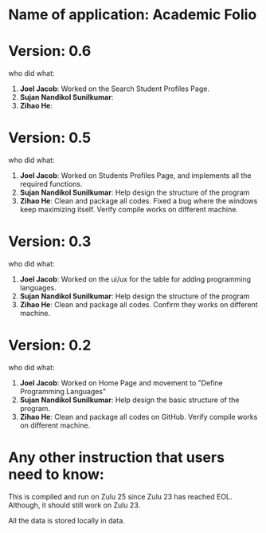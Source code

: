 # Name of application: Academic Folio

# Version: 0.6
who did what:
1. **Joel Jacob**: Worked on the Search Student Profiles Page.
2. **Sujan Nandikol Sunilkumar**: 
3. **Zihao He**: 

# Version: 0.5
who did what:
1. **Joel Jacob**: Worked on Students Profiles Page, and implements all the required functions.
2. **Sujan Nandikol Sunilkumar**: Help design the structure of the program
3. **Zihao He**: Clean and package all codes. Fixed a bug where the windows keep maximizing itself. Verify compile works on different machine.

# Version: 0.3
who did what:
1. **Joel Jacob**: Worked on the ui/ux for the table for adding programming languages.
2. **Sujan Nandikol Sunilkumar**: Help design the structure of the program
3. **Zihao He**: Clean and package all codes. Confirm they works on different machine.

# Version: 0.2
who did what:
1. **Joel Jacob**: Worked on Home Page and movement to "Define Programming Languages"
2. **Sujan Nandikol Sunilkumar**: Help design the basic structure of the program.
3. **Zihao He**: Clean and package all codes on GitHub. Verify compile works on different machine.

# Any other instruction that users need to know:
This is compiled and run on Zulu 25 since Zulu 23 has reached EOL.  
Although, it should still work on Zulu 23.

All the data is stored locally in data.

